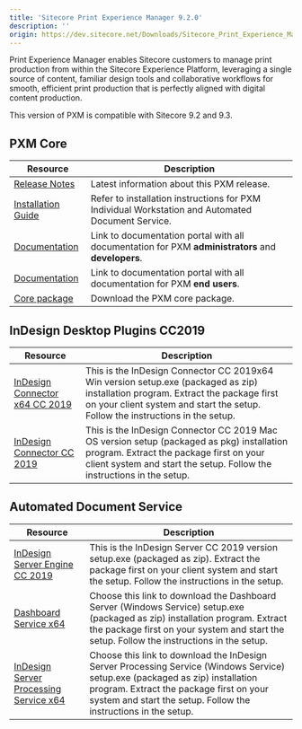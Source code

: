 ```yaml
---
title: 'Sitecore Print Experience Manager 9.2.0'
description: ''
origin: https://dev.sitecore.net/Downloads/Sitecore_Print_Experience_Manager/92/Sitecore_Print_Experience_Manager_920.aspx
---
```


Print Experience Manager enables Sitecore customers to manage print production from within the Sitecore Experience Platform, leveraging a single source of content, familiar design tools and collaborative workflows for smooth, efficient print production that is perfectly aligned with digital content production.

  <Alert variant='warning' mb={4}>
    <AlertIcon />
    This version of PXM is compatible with Sitecore 9.2 and 9.3.
  </Alert>


## PXM Core

| Resource                                                                                                                                                                                                                        | Description                                                                                        |
| ------------------------------------------------------------------------------------------------------------------------------------------------------------------------------------------------------------------------------- | -------------------------------------------------------------------------------------------------- |
| [Release Notes](/downloads/Sitecore_Print_Experience_Manager/92/Sitecore_Print_Experience_Manager_920/Release_Notes)                                                                                                            | Latest information about this PXM release.                                                         |
| [Installation Guide](https://scdp.blob.core.windows.net/downloads/Sitecore%20Print%20Experience%20Manager/92/Sitecore%20Print%20Experience%20Manager%20920/Secure/PXM%20Server_Installation%20_Guide_SC9.2.pdf)                 | Refer to installation instructions for PXM Individual Workstation and Automated Document Service.  |
| [Documentation](https://doc.sitecore.com/developers/print-experience-manager/en/index-en.html)                                                                                                                                  | Link to documentation portal with all documentation for PXM **administrators** and **developers**. |
| [Documentation](https://doc.sitecore.com/users/print-experience-manager/en/index-en.html)                                                                                                                                       | Link to documentation portal with all documentation for PXM **end users**.                         |
| [Core package](https://scdp.blob.core.windows.net/downloads/Sitecore%20Print%20Experience%20Manager/92/Sitecore%20Print%20Experience%20Manager%20920/Secure/Sitecore%20Print%20Experience%20Manager%209.2.0%20rev.%2000020.zip) | Download the PXM core package.                                                                     |

## InDesign Desktop Plugins CC2019

| Resource                                                                                                                                                                                                                                 | Description                                                                                                                                                                                                        |
| ---------------------------------------------------------------------------------------------------------------------------------------------------------------------------------------------------------------------------------------- | ------------------------------------------------------------------------------------------------------------------------------------------------------------------------------------------------------------------ |
| [InDesign Connector x64 CC 2019](https://scdp.blob.core.windows.net/downloads/Sitecore%20Print%20Experience%20Manager/91/Sitecore%20Print%20Experience%20Manager%20910/Secure/IDConnectorSetup_x64%20CC2019%209.1.0%20rev.%20190917.msi) | This is the InDesign Connector CC 2019x64 Win version setup.exe (packaged as zip) installation program. Extract the package first on your client system and start the setup. Follow the instructions in the setup. |
| [InDesign Connector CC 2019](https://scdp.blob.core.windows.net/downloads/Sitecore%20Print%20Experience%20Manager/91/Sitecore%20Print%20Experience%20Manager%20910/Secure/IDConnectorSetup%20CC2019%209.1.0%20rev.%20190917.pkg)         | This is the InDesign Connector CC 2019 Mac OS version setup (packaged as pkg) installation program. Extract the package first on your client system and start the setup. Follow the instructions in the setup.     |

## Automated Document Service

| Resource                                                                                                                                                                                                                                              | Description                                                                                                                                                                                                                                 |
| ----------------------------------------------------------------------------------------------------------------------------------------------------------------------------------------------------------------------------------------------------- | ------------------------------------------------------------------------------------------------------------------------------------------------------------------------------------------------------------------------------------------- |
| [InDesign Server Engine CC 2019](https://scdp.blob.core.windows.net/downloads/Sitecore%20Print%20Experience%20Manager/91/Sitecore%20Print%20Experience%20Manager%20910/Secure/IDSEngineSetup_x64%20CC2019%209.1.0%20rev.%20190917.msi)                | This is the InDesign Server CC 2019 version setup.exe (packaged as zip). Extract the package first on your client system and start the setup. Follow the instructions in the setup.                                                         |
| [Dashboard Service x64](https://scdp.blob.core.windows.net/downloads/Sitecore%20Print%20Experience%20Manager/92/Sitecore%20Print%20Experience%20Manager%20920/Secure/PrintStudioDashboardServerSetup_x64%209.2.0%20rev.%2000020.msi)                  | Choose this link to download the Dashboard Server (Windows Service) setup.exe (packaged as zip) installation program. Extract the package first on your system and start the setup. Follow the instructions in the setup.                   |
| [InDesign Server Processing Service x64](https://scdp.blob.core.windows.net/downloads/Sitecore%20Print%20Experience%20Manager/92/Sitecore%20Print%20Experience%20Manager%20920/Secure/PrintStudioInDesignServiceSetup_x64%209.2.0%20rev.%2000020.msi) | Choose this link to download the InDesign Server Processing Service (Windows Service) setup.exe (packaged as zip) installation program. Extract the package first on your system and start the setup. Follow the instructions in the setup. |
